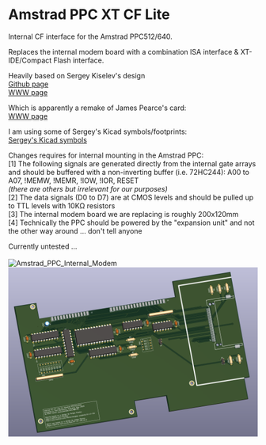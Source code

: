 # Amstrad PPC XT CF Lite
Internal CF interface for the Amstrad PPC512/640.<br>

Replaces the internal modem board with a combination ISA interface & XT-IDE/Compact Flash interface.<br> 

Heavily based on Sergey Kiselev's design<br>
[Github page](https://github.com/skiselev)<br>
[WWW page](http://www.malinov.com/Home/sergeys-projects/xt-cf-lite)<br>

Which is apparently a remake of James Pearce's card:<br>
[WWW page](http://www.lo-tech.co.uk/wiki/XT-CF-lite)<br>

I am using some of Sergey's Kicad symbols/footprints:<br>
[Sergey's Kicad symbols](https://github.com/skiselev/my_kicad_library)<br>

Changes requires for internal mounting in the Amstrad PPC:<br>
[1] The following signals are generated directly from the internal gate arrays and should be buffered with a non-inverting buffer (i.e. 72HC244): A00 to A07, !MEMW, !MEMR, !IOW, !IOR, RESET<br>
_(there are others but irrelevant for our purposes)_<br>
[2] The data signals (D0 to D7) are at CMOS levels and should be pulled up to TTL levels with 10KΩ resistors<br>
[3] The internal modem board we are replacing is roughly 200x120mm<br>
[4] Technically the PPC should be powered by the "expansion unit" and not the other way around ... don't tell anyone<br>

Currently untested ...<br><br>
![Amstrad_PPC_Internal_Modem](Amstrad_PPC_Internal_modem.png)
![Amstrad_PPC_Internal_CF_Lite](Amstrad_PPC_Internal_PCB.png)

